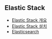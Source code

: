 ﻿## Elastic Stack

* [Elastic Stack 개요](https://github.com/colaboy2010/ElasticStack/blob/master/ElasticStack/README.md)
* [Elastic Stack 설치](https://github.com/colaboy2010/ElasticStack/blob/master/Install/README.md)
* [Elasticsearch](https://github.com/colaboy2010/ElasticStack/blob/master/Elasticsearch/README.md)